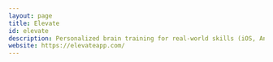 ```yaml
---
layout: page
title: Elevate
id: elevate
description: Personalized brain training for real-world skills (iOS, Android). Winner of Apple's App of the Year.
website: https://elevateapp.com/
---
```

